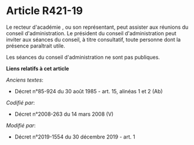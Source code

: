 # Article R421-19

Le recteur d'académie , ou son représentant, peut assister aux réunions du conseil d'administration. Le président du conseil
d'administration peut inviter aux séances du conseil, à titre consultatif, toute personne dont la présence paraîtrait utile.

Les séances du conseil d'administration ne sont pas publiques.

**Liens relatifs à cet article**

_Anciens textes_:

  - Décret n°85-924 du 30 août 1985 - art. 15, alinéas 1 et 2 (Ab)

_Codifié par_:

  - Décret n°2008-263 du 14 mars 2008 (V)

_Modifié par_:

  - Décret n°2019-1554 du 30 décembre 2019 - art. 1
